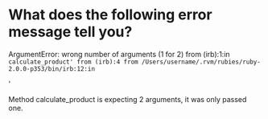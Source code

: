 # What does the following error message tell you?

ArgumentError: wrong number of arguments (1 for 2)
  from (irb):1:in `calculate_product'
  from (irb):4
  from /Users/username/.rvm/rubies/ruby-2.0.0-p353/bin/irb:12:in `<main>'

Method calculate_product is expecting 2 arguments, it was only passed one.